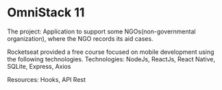 # OmniStack 11
The project: Application to support some NGOs(non-governmental organization), where the NGO records its aid cases.

Rocketseat provided a free course focused on mobile development using the following technologies.
Technologies: NodeJs, ReactJs, React Native, SQLite, Express, Axios

Resources: Hooks, API Rest
